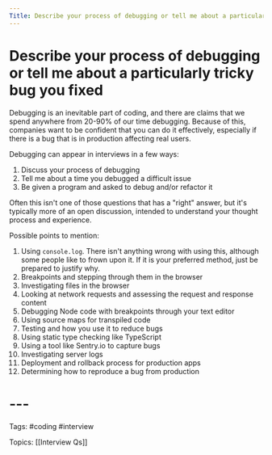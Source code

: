 ```yaml
---
Title: Describe your process of debugging or tell me about a particularly tricky bug you fixed
---
```

# Describe your process of debugging or tell me about a particularly tricky bug you fixed

Debugging is an inevitable part of coding, and there are claims that we spend anywhere from 20-90% of our time debugging. Because of this, companies want to be confident that you can do it effectively, especially if there is a bug that is in production affecting real users.

Debugging can appear in interviews in a few ways:

1.  Discuss your process of debugging
2.  Tell me about a time you debugged a difficult issue
3.  Be given a program and asked to debug and/or refactor it

Often this isn't one of those questions that has a "right" answer, but it's typically more of an open discussion, intended to understand your thought process and experience.

Possible points to mention:

1.  Using `console.log`. There isn't anything wrong with using this, although some people like to frown upon it. If it is your preferred method, just be prepared to justify why.
2.  Breakpoints and stepping through them in the browser
3.  Investigating files in the browser
4.  Looking at network requests and assessing the request and response content
5.  Debugging Node code with breakpoints through your text editor
6.  Using source maps for transpiled code
7.  Testing and how you use it to reduce bugs
8.  Using static type checking like TypeScript
9.  Using a tool like Sentry.io to capture bugs
10.  Investigating server logs
11.  Deployment and rollback process for production apps
12.  Determining how to reproduce a bug from production

# ---

Tags: #coding #interview

Topics: [[Interview Qs]]
